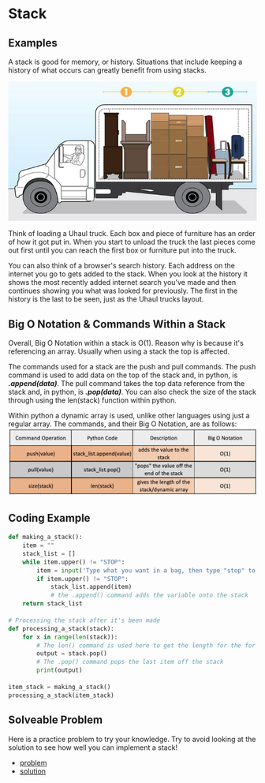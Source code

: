 # **Stack**
## **Examples**

A stack is good for memory, or history. Situations that include keeping a history of what occurs can greatly benefit from using stacks.


![](images/Uhaul_CrossSection.jpg)

Think of loading a Uhaul truck. Each box and piece of furniture has an order of how it got put in. When you start to unload the truck the last pieces come out first until you can reach the first box or furniture put into the truck.

You can also think of a browser's search history. Each address on the internet you go to gets added to the stack. When you look at the history it shows the most recently added internet search you've made and then continues showing you what was looked for previously. The first in the history is the last to be seen, just as the Uhaul trucks layout.

## **Big O Notation & Commands Within a Stack**
Overall, Big O Notation within a stack is O(1). Reason why is because it's referencing an array. Usually when using a stack the top is affected. 

The commands used for a stack are the push and pull commands. The push command is used to add data on the top of the stack and, in python, is ***.append(data)***. The pull command takes the top data reference from the stack and, in python, is ***.pop(data)***. You can also check the size of the stack through using the len(stack) function within python.

Within python a dynamic array is used, unlike other languages using just a regular array. The commands, and their Big O Notation, are as follows:
![](images/stack_commands.png)

## **Coding Example**
```python
def making_a_stack():
    item = ""
    stack_list = []
    while item.upper() != "STOP":
        item = input('Type what you want in a bag, then type "stop" to stop: ')
        if item.upper() != "STOP":
            stack_list.append(item) 
            # the .append() command adds the variable onto the stack
    return stack_list

# Processing the stack after it's been made
def processing_a_stack(stack):
    for x in range(len(stack)): 
        # The len() command is used here to get the length for the for loop
        output = stack.pop() 
        # The .pop() command pops the last item off the stack
        print(output)

item_stack = making_a_stack()
processing_a_stack(item_stack)
```

## **Solveable Problem**
Here is a practice problem to try your knowledge. Try to avoid looking at the solution to see how well you can implement a stack!
- [problem](PythonStuff/stack_problem.py)
- [solution](PythonStuff/stack_solution.py)